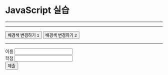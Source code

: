 <!DOCTYPE html>
<html>
<head>
<meta charset="utf-8">
<title>20235488_송정민</title>
</head>
<body>
<h1> JavaScript 실습 </h1>
<hr>

<script>
let a = 3, b = 5;
document.write(a+b +"<br>");
b = "5";
document.write(a+b + "<br>");

for(let size=10; size<=35; size+=5) { // 5씩 증가
	document.write("<div ");
	document.write("onmouseover = \"this.style.color='red'\" ");
	document.write("onmouseout = \"this.style.color='black'\" ");
	document.write("style='font-size:" + size + "px'>");
	document.write(size + "px");
	document.write("</div>");
}
</script>
<hr>

<button onclick="bgColorChange_m()">배경색 변경하기 1</button>
<button id="button" onclick="bgColorChange_a()">배경색 변경하기 2</button><br>
<script>
let now = new Date();
document.write("현재 시간 : " + now.toLocaleString() + "<br>");

document.write("<div id=\"div\" style=\"color:green\"></div>");
let div = document.getElementById("div"); 
let button = document.getElementById("button");
button.addEventListener("click", bubble, false);
document.body.addEventListener("click", bubble, false); 
document.body.addEventListener("click", capture, true); 
function capture(e) {
	let obj = e.currentTarget; 
	let tagName = obj.tagName; 
	div.innerHTML += "<br>capture 단계 : " + tagName + " 태그 ";
}
function bubble(e) {
	let obj = e.currentTarget; 
	let tagName = obj.tagName; 
	div.innerHTML += "<br>bubble 단계 : " + tagName + " 태그 ";
}

function bgColorChange_m() {
	let input = prompt("RGB 값을 입력하세요 (예 : 255, 255, 255) : ");
	let color = input.split(",");
	let bgColor = "rgb(" + color[0] + "," + color[1] + "," + color[2] + ")";
	let b = document.getElementById("main");
	b.style.background = bgColor;
}
function bgColorChange_a() {
	alert("배경색을 임의로 변경합니다");
	let x = Math.floor(Math.random()*255);
	let y = Math.floor(Math.random()*255);
	let z = Math.floor(Math.random()*255);
	let bgColor = "rgb(" + x + "," + y + "," + z + ")";
	let b = document.getElementById("main");
	b.style.background = bgColor;
}
</script>
<hr>
<form>
이름 <input type ="text" id = "name" name = "text"><br>
학점 <input type ="text" id = "grade" name = "text"><br>
<button type="button" onclick="process()">제출</button>
</form>
<div id="main"></div>
<script>
function process(){rm
	let name = document.getElementById("name");
	let grade = document.getElementById("grade");
	let obj = document.getElementById("main");

	let newDIV = document.createElement("div");
	newDIV.innerHTML = name.value;
	newDIV.setAttribute("id", "myDiv");
	if(grade.value == "A"){
		newDIV.style.backgroundColor = "green";
		newDIV.innerHTML += " 적격 판정"
	}else{
		newDIV.style.backgroundColor = "red";
		newDIV.innerHTML += " 부적격 판정"
	}
	newDIV.onclick = function() {
		let p = this.parentElement;
		p.removeChild(this);
	}
	obj.appendChild(newDIV);
}
</script>
</body>
</html>
